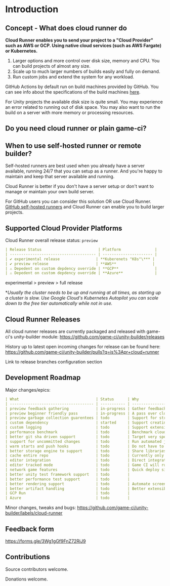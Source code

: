 # Introduction

## Concept - What does cloud runner do

**Cloud Runner enables you to send your project to a "Cloud Provider" such as AWS or GCP. Using native cloud services (such as AWS Fargate) or Kubernetes.**

1. Larger options and more control over disk size, memory and CPU. You can build projects of almost any size.
2. Scale up to much larger numbers of builds easily and fully on demand.
3. Run custom jobs and extend the system for any workload.

GitHub Actions by default run on build machines provided by GitHub. You can see info about the specifications of the build machines [here](https://docs.github.com/en/actions/using-github-hosted-runners/about-github-hosted-runners).

For Unity projects the available disk size is quite small. You may experience an error related to running out of disk space. You may also want to run the build on a server with more memory or processing resources.

## Do you need cloud runner or plain game-ci?

## When to use self-hosted runner or remote builder?

Self-hosted runners are best used when you already have a server available, running 24/7 that you can setup as a runner. And you're happy to maintain and keep that server available and running.

Cloud Runner is better if you don't have a server setup or don't want to manage or maintain your own build server.

For GitHub users you can consider this solution OR use Cloud Runner.
[GitHub self-hosted runners](https://docs.github.com/en/actions/hosting-your-own-runners/about-self-hosted-runners) and Cloud Runner can enable you to build larger projects.

## Supported Cloud Provider Platforms

Cloud Runner overall release status: `preview`

```yaml
| Release Status                         | Platform               |
| -------------------------------------- | ---------------------- |
| ✔️ experimental release                | **Kuberenets "K8s"\*** |
| ✔️ preview release                     | **AWS**                |
| ⚠ Depedent on custom depdency override | **GCP**                |
| ⚠ Depedent on custom depdency override | **Azure**              |
```

experimental > preview > full release

\*_Usually the cluster needs to be up and running at all times, as starting up a cluster is slow._
_Use Google Cloud's Kubernetes Autopilot you can scale down to the free tier automatically while not in use._

## Cloud Runner Releases

All cloud runner releases are currently packaged and released with game-ci's unity-builder module:
https://github.com/game-ci/unity-builder/releases

History up to latest open incoming changes for release can be found here:
https://github.com/game-ci/unity-builder/pulls?q=is%3Apr+cloud+runner

Link to release branches configuration section

## Development Roadmap

Major changes/epics:

```yaml
| What                                  | Status      | Why                                                                                      |
| ------------------------------------- | ----------- | ---------------------------------------------------------------------------------------- |
| preview feedback gathering            | in-progress | Gather feedback from commmunity on experience using cloud runner.                        |
| preview beginner friendly pass        | in-progress | A pass over cloud runner's APIs and usability for the preview release stage.             |
| preview garbage collection guarentees | todo        | Support for strong garbage collection guarentees.                                        |
| custom dependency                     | started     | Support creating, checking the health of and cleaning up a custom depdency.              |
| custom logging                        | todo        | Support extensible logging to your own loggin service.                                   |
| performance benchmark                 | todo        | Benchmark cloud runner on a variety of project sizes.                                    |
| better git sha driven support         | todo        | Target very specific points in git history.                                              |
| support for uncommitted changes       | todo        | Run automated jobs without having to commit, discover errors early.                      |
| warm starts and push hooks            | todo        | Do not have to wait for cloud runner to spin up a new machine.                           |
| better storage engine to support      | todo        | Share libraries to speed up import between local machines<->automated machines.          |
| cache entire repo                     | todo        | Currently only supports caching LFS and Unity Library folder.                            |
| editor integration                    | todo        | Direct integration into the Unity editor to run containerized cloud jobs.                |
| editor tracked mode                   | todo        | Game CI will run as a sidecar to your unity editor, building and validating any changes. |
| network game features                 | todo        | Quick deploy simulation server, relay or headless client. Quick host.                    |
| better unity test framework support   | todo        |                                                                                          |
| better performance test support       | todo        |                                                                                          |
| better rendering support              | todo        | Automate screenshots, video and remote control clients.                                  |
| better artifact handling              | todo        | Better extensibility and support for artifact handling.                                  |
| GCP Run                               | todo        |                                                                                          |
| Azure                                 | todo        |                                                                                          |
```

Minor changes, tweaks and bugs:
https://github.com/game-ci/unity-builder/labels/cloud-runner

## Feedback form

https://forms.gle/3Wg1gGf9FnZ72RiJ9

## Contributions

Source contributors welcome.

Donations welcome.
